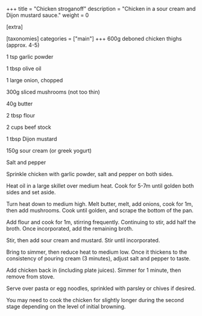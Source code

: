 +++
title = "Chicken stroganoff"
description = "Chicken in a sour cream and Dijon mustard sauce."
weight = 0

[extra]

[taxonomies]
categories = ["main"]
+++
600g deboned chicken thighs (approx. 4-5)

1 tsp garlic powder

1 tbsp olive oil

1 large onion, chopped

300g sliced mushrooms (not too thin)

40g butter

2 tbsp flour

2 cups beef stock

1 tbsp Dijon mustard

150g sour cream (or greek yogurt)

Salt and pepper
<!-- sep -->
Sprinkle chicken with garlic powder, salt and pepper on both sides.

Heat oil in a large skillet over medium heat.
Cook for 5-7m until golden both sides and set aside.

Turn heat down to medium high.
Melt butter, melt, add onions, cook for 1m, then add mushrooms.
Cook until golden, and scrape the bottom of the pan.

Add flour and cook for 1m, stirring frequently.
Continuing to stir, add half the broth.
Once incorporated, add the remaining broth.

Stir, then add sour cream and mustard.
Stir until incorporated.

Bring to simmer, then reduce heat to medium low.
Once it thickens to the consistency of pouring cream (3 minutes), adjust salt and pepper to taste.

Add chicken back in (including plate juices).
Simmer for 1 minute, then remove from stove.

Serve over pasta or egg noodles, sprinkled with parsley or chives if desired.
<!-- sep -->
You may need to cook the chicken for slightly longer during the second stage depending on the level of initial browning.
